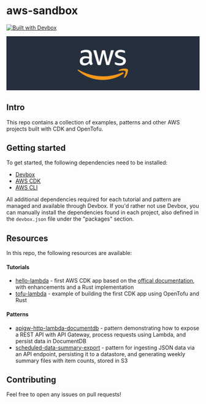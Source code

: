 # aws-sandbox

[![Built with Devbox](https://www.jetify.com/img/devbox/shield_moon.svg)](https://www.jetify.com/devbox/docs/contributor-quickstart/)

![AWS Logo](./assets/aws_logo.png)

## Intro

This repo contains a collection of examples, patterns and other AWS projects built with CDK and OpenTofu. 

## Getting started

To get started, the following dependencies need to be installed:

- [Devbox](https://www.jetify.com/docs/devbox/)
- [AWS CDK](https://docs.aws.amazon.com/cdk/v2/guide/getting-started.html)
- [AWS CLI](https://docs.aws.amazon.com/cli/latest/userguide/getting-started-install.html)

All additional dependencies required for each tutorial and pattern are managed and available through Devbox. If you'd rather not use Devbox, you can manually install the dependencies found in each project, also defined in the `devbox.json` file under the "packages" section.

## Resources

In this repo, the following resources are available:

#### **Tutorials**

- [hello-lambda](tutorials/hello-lambda/) - first AWS CDK app based on the [offical documentation](https://docs.aws.amazon.com/cdk/v2/guide/hello_world.html), with enhancements and a Rust implementation
- [tofu-lambda](tutorials/tofu-lambda/) - example of building the first CDK app using OpenTofu and Rust

#### **Patterns**

- [apigw-http-lambda-documentdb](patterns/apigw-http-lambda-documentdb/) - pattern demonstrating how to expose a REST API with API Gateway, process requests using Lambda, and persist data in DocumentDB
- [scheduled-data-summary-export](patterns/scheduled-data-summary-export/) - pattern for ingesting JSON data via an API endpoint, persisting it to a datastore, and generating weekly summary files with item counts, stored in S3

## Contributing

Feel free to open any issues on pull requests!
